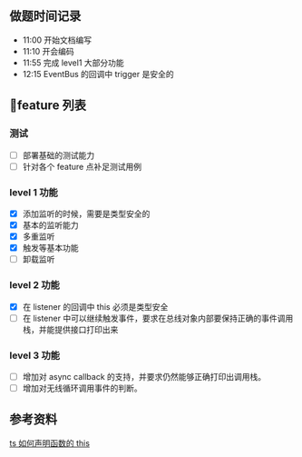 ## 做题时间记录

- 11:00 开始文档编写
- 11:10 开会编码
- 11:55 完成 level1 大部分功能
- 12:15 EventBus 的回调中 trigger 是安全的

## feature 列表

### 测试

- [ ] 部署基础的测试能力
- [ ] 针对各个 feature 点补足测试用例

### level 1 功能

- [x] 添加监听的时候，需要是类型安全的
- [x] 基本的监听能力
- [x] 多重监听
- [x] 触发等基本功能
- [ ] 卸载监听

### level 2 功能

- [x] 在 listener 的回调中 this 必须是类型安全
- [ ] 在 listener 中可以继续触发事件，要求在总线对象内部要保持正确的事件调用栈，并能提供接口打印出来

### level 3 功能

- [ ] 增加对 async callback 的支持，并要求仍然能够正确打印出调用栈。
- [ ] 增加对无线循环调用事件的判断。

## 参考资料

[ts 如何声明函数的 this](https://www.typescriptlang.org/docs/handbook/2/functions.html#declaring-this-in-a-function)
